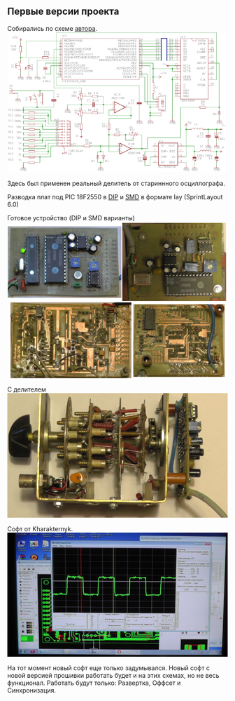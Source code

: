 ## Первые версии проекта

Собирались по схеме [автора][id_Stanson].
![picSc][Scheme]

Здесь был применен реальный делитель от стариннного осциллографа.

Разводка плат под PIC 18F2550 в [DIP][DIP_Lay] и [SMD][SMD_Lay]
в формате lay (SprintLayout 6.0)

Готовое устройство (DIP и SMD варианты)
![picT][PicT]
![picB][PicB]

С делителем
![picD][PicD]

Софт от Kharakternyk.
![picSoft][PicSoft]

На тот момент новый софт еще только задумывался.
Новый софт с новой версией прошивки работать будет и на этих схемах, 
но не весь функционал. Работать будут только:
Развертка, Оффсет и Синхронизация.


[id_Stanson]:http://www.stanson.ch/index.php?page=proj&proj=USB-oscope
[Scheme]:Screens/USB-oscope.png
[picT]:Screens/DIP-SMD-Top.png
[picB]:Screens/DIP-SMD-Back.png
[picD]:Screens/S5450008.JPG
[picSoft]:Screens/S5310003.JPG
[DIP_Lay]:DIP/Oscilloskope-18F2550-DIP.lay
[SMD_Lay]:SMD/Oscilloskope-18F2550-50K.lay